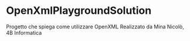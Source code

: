 # OpenXmlPlaygroundSolution
Progetto che spiega come utilizzare OpenXML
Realizzato da Mina Nicolò, 4B Informatica 
